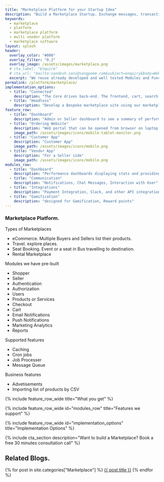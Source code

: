 ```yaml
---
title: "Marketplace Platform for your Startup Idea"
description: "Build a Marketplace Startup. Exchange messages, transactions for business. Buy or rent the product."
keywords:
  - marketplace
  - platform
  - marketplace platform
  - multi vendor platform
  - marketplace software
layout: splash
header:
  overlay_color: "#000"
  overlay_filter: "0.2"
  overlay_image: /assets/images/marketplace.png
  # cta_label: "Enquire"
  # cta_url: "mailto:sandesh.soni@songpoem.com&subject=enquiry&body=Wehomepage"
  excerpt: "We reuse already developed and well tested Modules and Functionalities, that can be imported rather than building from scratch and testing again."
permalink: /platform/marketplace/
implementation_options:
  - title: "Connected"
    description: "The Core drives back-end. The frontend, cart, search, checkout functionality are all carried out by same server engine."
  - title: "Headless"
    description: "Develop a Bespoke marketplace site using our marketplace and connect through core APIs or GraphQL"
feature_row:
  - title: "Dashboard"
    description: "Admin or Seller dashboard to see a summary of performance. Recent highlights of new users or products."
  - title: "Ordering Website"
    description: "Web portal that can be opened from browser on laptop or mobile."
    image_path: /assets/images/icons/mobile-tablet-monitor.png
  - title: "Customer App"
    description: "Customer App"
    image_path: /assets/images/icons/mobile.png
  - title: "Vendor App"
    description: "For a Seller side"
    image_path: /assets/images/icons/mobile.png
modules_row:
  - title: "Dashboard"
    description: "Performance dashboards displaying stats and providing metadata for further analytics."
  - title: "Communication"
    description: "Notifications, Chat Messages, Interaction with User"
  - title: "Integrations"
    description: "Payment Integration, Slack, and other API integration"
  - title: "Gamification"
    description: "designed for Gamification, Reward points"
---
```


### Marketplace Platform.

Types of Marketplaces
- eCommerce. Multiple Buyers and Sellers list their products.
- Travel. explore places.
- Seat Booking. Event or a seat in Bus travelling to destination.
- Rental Marketplace

Modules we have pre-built
- Shopper
- Seller
- Authentication
- Authorization
- Users
- Products or Services
- Checkout
- Cart
- Email Notifications
- Push Notifications
- Marketing Analytics
- Reports

Supported features
- Caching
- Cron jobs
- Job Processer
- Message Queue

Business features
- Advetisements
- Importing list of products by CSV

{% include feature_row_wide title="What you get" %}

{% include feature_row_wide id="modules_row" title="Features we support" %}

{% include feature_row_wide id="implementation_options" title="Implementation Options" %}

{% include cta_section description="Want to build a Marketplace? Book a free 30 minutes consultation call" %}


## Related Blogs.
{% for post in site.categories["Marketplace"] %}
  <a href="{{post.url}}">{{ post.title }}</a>
{% endfor %}
